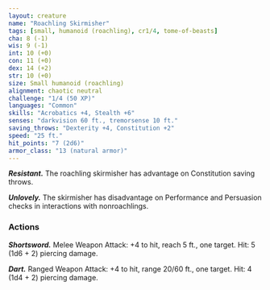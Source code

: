 ```yaml
---
layout: creature
name: "Roachling Skirmisher"
tags: [small, humanoid (roachling), cr1/4, tome-of-beasts]
cha: 8 (-1)
wis: 9 (-1)
int: 10 (+0)
con: 11 (+0)
dex: 14 (+2)
str: 10 (+0)
size: Small humanoid (roachling)
alignment: chaotic neutral
challenge: "1/4 (50 XP)"
languages: "Common"
skills: "Acrobatics +4, Stealth +6"
senses: "darkvision 60 ft., tremorsense 10 ft."
saving_throws: "Dexterity +4, Constitution +2"
speed: "25 ft."
hit_points: "7 (2d6)"
armor_class: "13 (natural armor)"
---
```


***Resistant.*** The roachling skirmisher has advantage on Constitution saving throws.

***Unlovely.*** The skirmisher has disadvantage on Performance and Persuasion checks in interactions with nonroachlings.

### Actions

***Shortsword.*** Melee Weapon Attack: +4 to hit, reach 5 ft., one target. Hit: 5 (1d6 + 2) piercing damage.

***Dart.*** Ranged Weapon Attack: +4 to hit, range 20/60 ft., one target. Hit: 4 (1d4 + 2) piercing damage.

